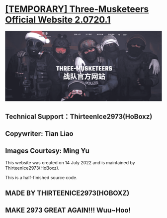 # [[TEMPORARY] Three-Musketeers Official Website 2.0720.1](https://hoboxz.github.io/Three-Musketeers/index.html)
![image](https://github.com/HoBoxz/Three-Musketeers/blob/main/img/blog/inner_b1.jpg)
## Technical Support：ThirteenIce2973(HoBoxz) 
## Copywriter: Tian Liao
## Images Courtesy: Ming Yu

  This website was created on 14 July 2022 and is maintained by ThirteenIce2973(HoBoxz).
  
  This is a half-finished source code.

## MADE BY THIRTEENICE2973(HOBOXZ)
## MAKE 2973 GREAT AGAIN!!! Wuu~Hoo!
